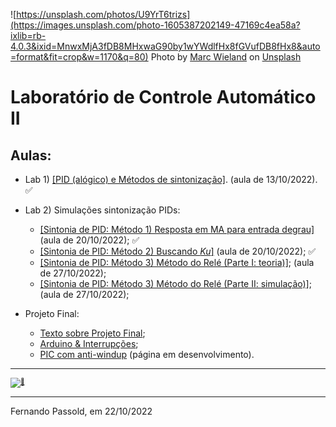 ![https://unsplash.com/photos/U9YrT6trizs](https://images.unsplash.com/photo-1605387202149-47169c4ea58a?ixlib=rb-4.0.3&ixid=MnwxMjA3fDB8MHxwaG90by1wYWdlfHx8fGVufDB8fHx8&auto=format&fit=crop&w=1170&q=80)
Photo by <a href="https://unsplash.com/@marcwieland95?utm_source=unsplash&utm_medium=referral&utm_content=creditCopyText">Marc Wieland</a> on <a href="https://unsplash.com/s/photos/sailing?utm_source=unsplash&utm_medium=referral&utm_content=creditCopyText">Unsplash</a>

# Laboratório de Controle Automático II

## Aulas:

* Lab 1) [[PID (alógico) e Métodos de sintonização]](Lab1/lab1.html). (aula de 13/10/2022). :white_check_mark:
* Lab 2) Simulações sintonização PIDs: 
  * [[Sintonia de PID: Método 1) Resposta em MA para entrada degrau]](aula2/aula2.html) (aula de 20/10/2022); :white_check_mark:
  * [[Sintonia de PID: Método 2) Buscando *Ku*]](aula2/aula2b.html) (aula de 20/10/2022); :white_check_mark:
  * [[Sintonia de PID: Método 3) Método do Relé (Parte I: teoria)]](https://fpassold.github.io/Controle_2/8_Ajuste_PID/Sintonia_PIDs_usando_ZN.html); (aula de 27/10/2022);
  * [[Sintonia de PID: Método 3) Método do Relé (Parte II: simulação)]](aula2/metodo_rele_2_simulink.html); (aula de 27/10/2022);

* Projeto Final:
  * [Texto sobre Projeto Final](Projeto_Final/projeto_final.html);
  * [Arduino & Interrupções](Arduino_Int/Arduino_Int.html);
  * [PIC com anti-windup](PID_anti_windup/PID_anti_windup_1.html) (página em desenvolvimento). 

-----

<font size="1">[![:musical_note:](:musical_note:)](https://soundcloud.com/prmdmusic/sets/hotel-garuda-ft-violet-days)</font> 

-----

Fernando Passold, em 22/10/2022